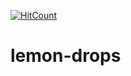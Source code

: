 [![HitCount](http://hits.dwyl.io/SharkDemon/lemon-drops.svg)](http://hits.dwyl.io/SharkDemon/lemon-drops)

# lemon-drops
 
